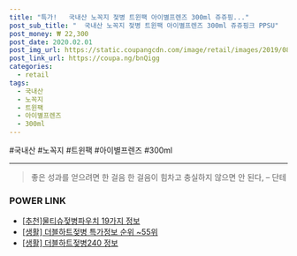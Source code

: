 ```yaml
--- 
title: "특가!   국내산 노꼭지 젖병 트윈팩 아이별프렌즈 300ml 쥬쥬핑..." 
post_sub_title: "  국내산 노꼭지 젖병 트윈팩 아이별프렌즈 300ml 쥬쥬핑크 PPSU" 
post_money: ₩ 22,300 
post_date: 2020.02.01 
post_img_url: https://static.coupangcdn.com/image/retail/images/2019/08/30/16/4/2021d0b3-c883-468a-9a5f-ae258e0ab7b7.jpg 
post_link_url: https://coupa.ng/bnQigg 
categories: 
  - retail 
tags: 
  - 국내산 
  - 노꼭지 
  - 트윈팩 
  - 아이별프렌즈 
  - 300ml 
--- 
```

  #국내산 #노꼭지 #트윈팩 #아이별프렌즈 #300ml 
<hr> 

> 좋은 성과를 얻으려면 한 걸음 한 걸음이 힘차고 충실하지 않으면 안 된다, – 단테 


### POWER LINK

* <a href="https://blog.naver.com/fasyy4321/221790646468" target="_blank">[추천]물티슈젖병파우치 19가지 정보</a>
* <a href="https://blog.naver.com/sakai111/221777259568" target="_blank"> [생활] 더블하트젖병 특가정보 순위 ~55위</a>
* <a href="https://blog.naver.com/fasyy4321/221766331073" target="_blank"> [생활] 더블하트젖병240 정보 </a>
